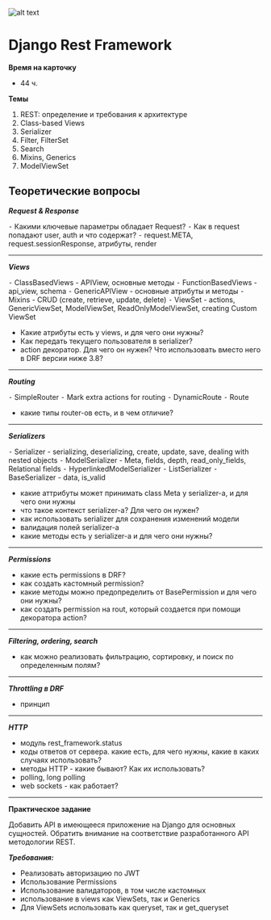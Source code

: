 ![alt text](https://static.tildacdn.com/tild3561-6163-4531-b662-383539366166/WIS_LOGO_white_NEW.svg)

# Django Rest Framework

**Время на карточку**
- 44 ч.

**Темы**
1. REST: определение и требования к архитектуре
2. Class-based Views
3. Serializer
4. Filter, FilterSet
5. Search
6. Mixins, Generics
7. ModelViewSet

**Теоретические вопросы**
---

**_Request & Response_**

⁃ Какими ключевые параметры обладает Request?
⁃ Как в request попадают user, auth и что содержат?
⁃ request.META, request.sessionResponse, атрибуты, render

---

**_Views_**

⁃ ClassBasedViews - APIView, основные методы
⁃ FunctionBasedViews - api_view, schema
⁃ GenericAPIView - основные атрибуты и методы
⁃ Mixins - CRUD (create, retrieve, update, delete)
⁃ ViewSet - actions, GenericViewSet, ModelViewSet, ReadOnlyModelViewSet, creating Custom ViewSet
- Какие атрибуты есть у views, и для чего они нужны?
- Как передать текущего пользователя в serializer?
- action декоратор. Для чего он нужен? Что использовать вместо него в DRF версии ниже 3.8?

---

**_Routing_**

⁃ SimpleRouter
⁃ Mark extra actions for routing
⁃ DynamicRoute
⁃ Route
- какие типы router-ов есть, и в чем отличие?

---

**_Serializers_**

⁃ Serializer - serializing, deserializing, create, update, save, dealing with nested objects
⁃ ModelSerializer - Meta, fields, depth, read_only_fields, Relational fields
⁃ HyperlinkedModelSerializer
⁃ ListSerializer
⁃ BaseSerializer - data, is_valid
- какие аттрибуты может принимать class Meta у serializer-а, и для чего они нужны
- что такое контекст serializer-а? Для чего он нужен?
- как использовать serializer для сохранения изменений модели
- валидация полей serializer-а
- какие методы есть у serializer-а и для чего они нужны?

---

**_Permissions_**

- какие есть permissions в DRF?
- как создать кастомный permission?
- какие методы можно предопределить от BasePermission и для чего они нужны?
- как создать permission на rout, который создается при помощи декоратора action?

---

**_Filtering, ordering, search_**
- как можно реализовать фильтрацию, сортировку, и поиск по определенным полям?

---

**_Throttling в DRF_**
- принцип

---

**_HTTP_**
- модуль rest_framework.status
- коды ответов от сервера. какие есть, для чего нужны, какие в каких случаях использовать?
- методы HTTP - какие бывают? Как их использовать?
- polling, long polling
- web sockets - как работает?

---

**Практическое задание**

Добавить API в имеющееся приложение на Django для основных сущностей.
Обратить внимание на соответствие разработанного API методологии REST.

**_Требования:_**
- Реализовать авторизацию по JWT
- Использование Permissions
- Использование валидаторов, в том числе кастомных
- использование в views как ViewSets, так и Generics
- Для ViewSets использовать как queryset, так и get_queryset
